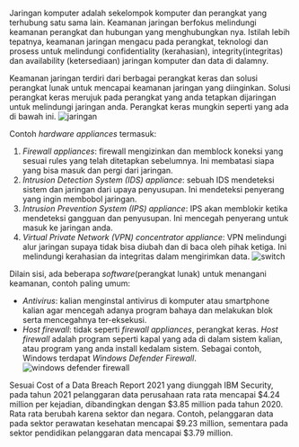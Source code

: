 Jaringan komputer adalah sekelompok komputer dan perangkat yang terhubung satu sama lain.
Keamanan jaringan berfokus melindungi keamanan perangkat dan hubungan yang menghubungkan nya.
Istilah lebih tepatnya, keamanan jaringan mengacu pada perangkat, teknologi dan prosess untuk melindungi confidentiality (kerahasian), integrity(integritas) dan availability (ketersediaan) jaringan komputer dan data di dalamny.

Keamanan jaringan terdiri dari berbagai perangkat keras dan solusi perangkat lunak untuk mencapai keamanan jaringan yang diinginkan. Solusi perangkat keras merujuk pada perangkat yang anda tetapkan dijaringan untuk melindungi jaringan anda.
Perangkat keras mungkin seperti yang ada di bawah ini.
![jaringan](https://raw.githubusercontent.com/yingcrackerhades/cybersec-module/main/Introduction%20Cyber%20Security/RedTeam/Network%20Security/Image/5a7527aeef27ad74320defaf1bae8d6d.png)

Contoh *hardware appliances* termasuk:
1. *Firewall appliances*: firewall mengizinkan dan memblock koneksi yang sesuai rules yang telah ditetapkan sebelumnya. Ini membatasi siapa yang bisa masuk dan pergi dari jaringan.
2. *Intrusion Detection System (IDS) appliance*: sebuah IDS mendeteksi sistem dan jaringan dari upaya penyusupan. Ini mendeteksi penyerang yang ingin membobol jaringan.
3. *Intrusion Prevention System (IPS) appliance*: IPS akan memblokir ketika mendeteksi gangguan dan penyusupan. Ini mencegah penyerang untuk masuk ke jaringan anda.
4. *Virtual Private Network (VPN) concentrator appliance*: VPN melindungi alur jaringan supaya tidak bisa diubah dan di baca oleh pihak ketiga. Ini melindungi kerahasian da integritas dalam mengirimkan data.
![switch](https://raw.githubusercontent.com/yingcrackerhades/cybersec-module/main/Introduction%20Cyber%20Security/RedTeam/Network%20Security/Image/ab8ec75d3343f5d49c616f6b31840e49.png)

Dilain sisi, ada beberapa *software*(perangkat lunak) untuk menangani keamanan, contoh paling umum:
* *Antivirus*: kalian menginstal antivirus di komputer atau smartphone kalian agar mencegah adanya program bahaya dan melakukan blok serta mencegahnya ter-eksekusi.
* *Host firewall*: tidak seperti *firewall appliances*, perangkat keras. *Host firewall* adalah program seperti kapal yang ada di dalam sistem kalian, atau program yang anda install kedalam sistem. Sebagai contoh, Windows terdapat *Windows Defender Firewall*.
![windows defender firewall](https://raw.githubusercontent.com/yingcrackerhades/cybersec-module/main/Introduction%20Cyber%20Security/RedTeam/Network%20Security/Image/e2ecef770b63d3af285688bb5e141bbc.png)

Sesuai Cost of a Data Breach Report 2021 yang diunggah IBM Security, pada tahun 2021 pelanggaran data perusahaan rata rata mencapai $4.24 million per kejadian, dibandingkan dengan $3.85 million pada tahun 2020. Rata rata berubah karena sektor dan negara.
Contoh, pelanggaran data pada sektor perawatan kesehatan mencapai $9.23 million, sementara pada sektor pendidikan pelanggaran data mencapai $3.79 million.
